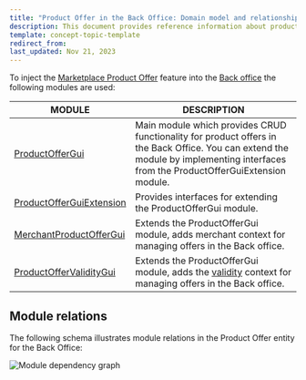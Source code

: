 ```yaml
---
title: "Product Offer in the Back Office: Domain model and relationships"
description: This document provides reference information about product offers in the Back Office.
template: concept-topic-template
redirect_from:
last_updated: Nov 21, 2023
---
```


To inject the [Marketplace Product Offer](/docs/pbc/all/offer-management/{{page.version}}/marketplace/marketplace-merchant-portal-product-offer-management-feature-overview.html) feature into the [Back office](/docs/pbc/all/back-office/{{page.version}}/base-shop/spryker-core-back-office-feature-overview.html) the following modules are used:

| MODULE | DESCRIPTION |
| -------------------- | ---------- |
| [ProductOfferGui](https://github.com/spryker/product-offer-gui) | Main module which provides CRUD functionality for product offers in the Back Office. You can extend the module by implementing interfaces from the ProductOfferGuiExtension module. |
| [ProductOfferGuiExtension](https://github.com/spryker/product-offer-gui-extension) | Provides interfaces for extending the ProductOfferGui module.  |
| [MerchantProductOfferGui](https://github.com/spryker/merchant-product-offer-gui) | Extends the ProductOfferGui module, adds merchant context for managing offers in the Back office. |
| [ProductOfferValidityGui](https://github.com/spryker/product-offer-validity-gui) | Extends the ProductOfferGui module, adds the [validity](/docs/pbc/all/offer-management/{{page.version}}/marketplace/marketplace-product-offer-feature-domain-model-and-relationships/product-offer-validity-dates.html) context for managing offers in the Back office. |

## Module relations

The following schema illustrates module relations in the Product Offer entity for the Back Office:

![Module dependency graph](https://confluence-connect.gliffy.net/embed/image/5db1ea40-576c-4663-b53d-e37469be0f81.png?utm_medium=live&utm_source=custom)

